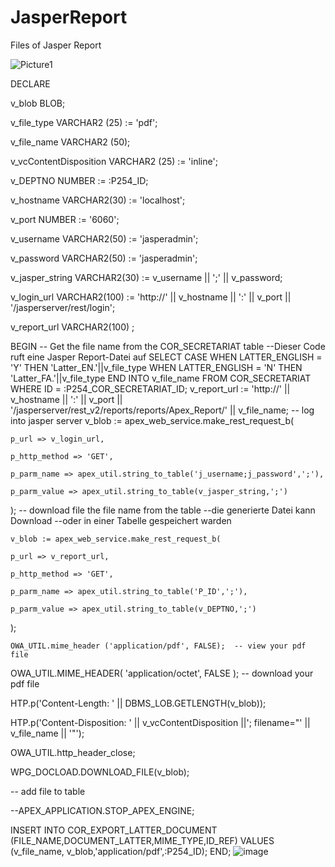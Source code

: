 # JasperReport
Files of Jasper Report

![Picture1](https://github.com/user-attachments/assets/bd9a9a5e-c664-4ebe-a39d-c57321ca765f)

DECLARE

  v_blob                 BLOB;

  v_file_type            VARCHAR2 (25) := 'pdf';

  v_file_name            VARCHAR2 (50);

  v_vcContentDisposition VARCHAR2 (25)  := 'inline';

  v_DEPTNO NUMBER := :P254_ID; 

  v_hostname   VARCHAR2(30) := 'localhost'; 

  v_port       NUMBER       := '6060'; 

  v_username   VARCHAR2(50) := 'jasperadmin'; 

  v_password   VARCHAR2(50) := 'jasperadmin'; 

  v_jasper_string VARCHAR2(30) := v_username || ';' || v_password;

  v_login_url  VARCHAR2(100) := 'http://' || v_hostname || ':' || v_port || '/jasperserver/rest/login';

  v_report_url VARCHAR2(100) ;

BEGIN
-- Get the file name from the COR_SECRETARIAT table 
--Dieser Code ruft eine Jasper Report-Datei auf
SELECT 
CASE WHEN LATTER_ENGLISH = 'Y' THEN 'Latter_EN.'||v_file_type
WHEN LATTER_ENGLISH = 'N' THEN 'Latter_FA.'||v_file_type 
END
INTO v_file_name
FROM COR_SECRETARIAT
WHERE ID = :P254_COR_SECRETARIAT_ID;
v_report_url  := 'http://' || v_hostname || ':' || v_port || '/jasperserver/rest_v2/reports/reports/Apex_Report/' || v_file_name;
 -- log into jasper server
  v_blob := apex_web_service.make_rest_request_b(

    p_url => v_login_url,

    p_http_method => 'GET',

    p_parm_name => apex_util.string_to_table('j_username;j_password',';'),

    p_parm_value => apex_util.string_to_table(v_jasper_string,';')

  );
  -- download file the file name from the table 
  --die generierte Datei kann Download 
  --oder in einer Tabelle gespeichert warden

    v_blob := apex_web_service.make_rest_request_b(

    p_url => v_report_url,

    p_http_method => 'GET',

    p_parm_name => apex_util.string_to_table('P_ID',';'),

    p_parm_value => apex_util.string_to_table(v_DEPTNO,';')

  );

    OWA_UTIL.mime_header ('application/pdf', FALSE);  -- view your pdf file

   OWA_UTIL.MIME_HEADER( 'application/octet', FALSE ); -- download your pdf file

   HTP.p('Content-Length: ' || DBMS_LOB.GETLENGTH(v_blob));

   HTP.p('Content-Disposition: ' || v_vcContentDisposition ||'; filename="' || v_file_name || '"');

   OWA_UTIL.http_header_close;

   WPG_DOCLOAD.DOWNLOAD_FILE(v_blob);

  -- add file to table

  --APEX_APPLICATION.STOP_APEX_ENGINE;

 INSERT INTO COR_EXPORT_LATTER_DOCUMENT (FILE_NAME,DOCUMENT_LATTER,MIME_TYPE,ID_REF)
  VALUES (v_file_name, v_blob,'application/pdf',:P254_ID);
END;
![image](https://github.com/user-attachments/assets/ba167a55-4ec4-4a0e-9967-4e625dd43fb1)

